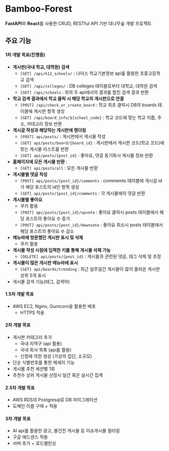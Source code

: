 # Bamboo-Forest

**FastAPI**와 **React**를 사용한 CRUD, RESTful API 기반 대나무숲 개발 프로젝트

## 주요 기능

#### 1차 개발 목표(진행중)

- **게시판(국내 학교, 대학원) 검색**
  - `[GET] /api/k12_schools/` : 나이스 학교기본정보 api를 활용한 초중고등학교 검색
  - `[GET] /api/colleges/` : DB colleges 테이블로부터 대학교, 대학원 검색
  - `[GET] /api/schools` : 위의 두 api에서의 결과를 합친 검색 결과 반환
- **학교 검색 결과에서 학교 클릭 시 해당 학교의 게시판으로 연결**
  - `[POST] /api/check_or_create_board` : 학교 최초 클릭시 DB의 boards 테이블에 게시판 항목 생성
  - `[GET] /api/board_info/${school_code}` : 학교 코드에 맞는 학교 이름, 주소, 카테고리 정보 반환
- **게시글 작성과 해당하는 게시판에 렌더링**
  - `[POST] api/posts/` : 게시판에서 게시물 작성
  - `[GET] api/posts/board/{board_id}` : 게시판에서 게시판 코드(학교 코드)에 맞는 게시물 리스트를 반환
  - `[GET] api/posts/{post_id}` : 좋아요, 댓글 동기화시 게시물 정보 반환
- **홈페이지에 모든 게시물 반환** :
  - `[GET] api/posts/all` : 모든 게시물 반환
- **게시물별 댓글 작성**
  - `[POST] api/posts/{post_id}/comments` : commemts 테이블에 게시글 id가 해당 포스트의 id인 항목 생성
  - `[GET] api/posts/{post_id}/comments` : 각 게시물에의 댓글 반환
- **게시물별 좋아요**
  - 쿠키 활용
  - `[POST] api/posts/{post_id}/upvote` : 좋아요 클릭시 posts 테이블에서 해당 포스트의 좋아요 수 증가
  - `[POST] api/posts/{post_id}/downvote` : 좋아요 취소시 posts 테이블에서 해당 포스트의 좋아요 수 감소
- **메뉴바에 방문했던 게시판 표시 및 삭제**
  - 쿠키 활용
- **게시물 작성 시점에 입력한 키를 통해 게시물 삭제 가능**
  - `[DELETE] api/posts/{post_id}` : 게시물과 관련된 댓글, 태그 삭제 및 조정
- **게시물이 많은 게시판 메뉴바에 표시**
  - `[GET] api/boards/trending` : 최근 일주일간 게시물이 많이 올라온 게시판 상위 5개 표시
- 게시물 검색 기능(태그, 검색어)

#### 1.5차 개발 목표

- AWS EC2, Nginx, Gunicorn을 활용한 배포
  - HTTPS 적용

#### 2차 개발 목표

- 게시판 카테고리 추가
  - 국내 지역구 (api 활용)
  - 국내 회사 목록 (api를 활용)
  - 신청에 의한 생성 (가상의 집단, 소규모)
- 단순 식별번호를 통한 메세지 기능
- 게시물 추천 세션별 1회
- 추천수 상위 게시물 선정시 일간 혹은 실시간 집계

#### 2.5차 개발 목표

- AWS RDS의 Postgresql로 DB 마이그레이션
- 도메인 이름 구매 + 적용

#### 3차 개발 목표

- AI api를 활용한 광고, 불건전 게시물 등 이슈게시물 필터링
- 구글 애드센스 적용
- 서버 추가 + 로드밸런싱
